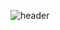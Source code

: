 ![header](https://capsule-render.vercel.app/api?type=waving&color=gradient&customColorList=2&height=300&section=header&text=Jinyeong's%20Github&fontSize=50)
